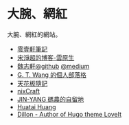 # 大腕、網紅

大腕、網紅的網站。
<!--more-->
- [零壹軒筆記](https://note.qidong.name/)
- [宋淨超的博客-雲原生](https://jimmysong.io/)
- [魏志軒@github](https://chswei.github.io/)  [@medium](https://medium.com/@chs_wei)
- [G. T. Wang 的個人部落格](https://blog.gtwang.org/)
- [天花板隨記](https://atceiling.blogspot.com/)
- [nixCraft](https://www.cyberciti.biz/)
- [JIN-YANG 碼農的自留地](https://jin-yang.github.io/)
- [Huatai Huang](https://github.com/huataihuang)
- [Dillon - Author of Hugo theme LoveIt](https://github.com/dillonzq)

